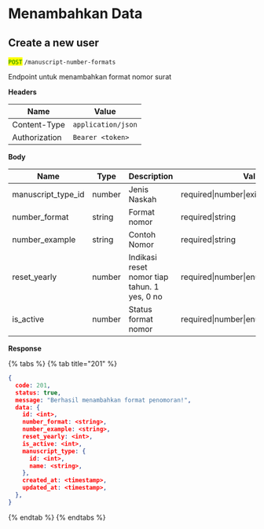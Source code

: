 # Menambahkan Data

## Create a new user

<mark style="color:green;">`POST`</mark> `/manuscript-number-formats`

Endpoint untuk menambahkan format nomor surat

**Headers**

| Name          | Value              |
| ------------- | ------------------ |
| Content-Type  | `application/json` |
| Authorization | `Bearer <token>`   |

**Body**

| Name                 | Type   | Description                                  | Validation                                    |
| -------------------- | ------ | -------------------------------------------- | --------------------------------------------- |
| manuscript\_type\_id | number | Jenis Naskah                                 | required\|number\|exists:manuscript\_types.id |
| number\_format       | string | Format nomor                                 | required\|string                              |
| number\_example      | string | Contoh Nomor                                 | required\|string                              |
| reset\_yearly        | number | Indikasi reset nomor tiap tahun. 1 yes, 0 no | required\|number\|enum(1,0)                   |
| is\_active           | number | Status format nomor                          | required\|number\|enum(1,0)                   |

**Response**

{% tabs %}
{% tab title="201" %}
```json
{
  code: 201,
  status: true,
  message: "Berhasil menambahkan format penomoran!",
  data: {
    id: <int>,
    number_format: <string>,
    number_example: <string>,
    reset_yearly: <int>,
    is_active: <int>,
    manuscript_type: {
      id: <int>,
      name: <string>,
    },
    created_at: <timestamp>,
    updated_at: <timestamp>,
  },
}
```
{% endtab %}
{% endtabs %}
